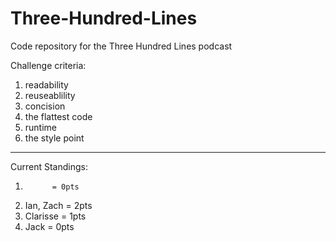 # Three-Hundred-Lines
Code repository for the Three Hundred Lines podcast

Challenge criteria:
1. readability
2. reuseablility
3. concision
4. the flattest code
5. runtime
6. the style point

______________________________

Current Standings: 

1.           = 0pts
2. Ian, Zach = 2pts
3. Clarisse  = 1pts
4. Jack      = 0pts
